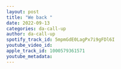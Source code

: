 ```yaml
---
layout: post
title: "We back "
date: 2022-09-13
categories: da-call-up
author: da-call-up
spotify_track_id: 5mpmGdE0LagPx7i9gFDl6I
youtube_video_id: 
apple_track_id: 1000579361571
youtube_metadata: 
---
```

